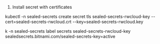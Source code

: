 1. Install secret with certificates

kubectl -n sealed-secrets create secret tls sealed-secrets-rwcloud-key --cert=sealed-secrets-rwcloud.crt --key=sealed-secrets-rwcloud.key

k -n sealed-secrets label secrets sealed-secrets-rwcloud-key sealedsecrets.bitnami.com/sealed-secrets-key=active